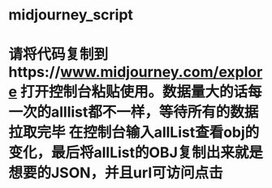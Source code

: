 # midjourney_script

# 请将代码复制到https://www.midjourney.com/explore 打开控制台粘贴使用。数据量大的话每一次的alllist都不一样，等待所有的数据拉取完毕 在控制台输入allList查看obj的变化，最后将allList的OBJ复制出来就是想要的JSON，并且url可访问点击 #
